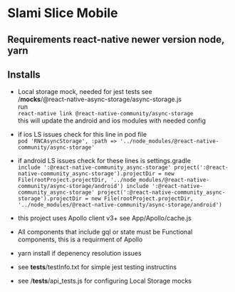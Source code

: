 # Slami Slice Mobile
## Requirements react-native newer version node, yarn
## Installs
- Local storage mock, needed for jest tests see  
 /__mocks__/@react-native-async-storage/async-storage.js  
run  
`react-native link @react-native-community/async-storage`  
this will update the android and ios modules with needed config  
- if ios LS issues check for this line in pod file  
` pod 'RNCAsyncStorage', :path => '../node_modules/@react-native-community/async-storage' `  
- if android LS issues check for these lines is settings.gradle  
`include ':@react-native-community_async-storage'
project(':@react-native-community_async-storage').projectDir = new File(rootProject.projectDir, '../node_modules/@react-native-community/async-storage/android')
include ':@react-native-community_async-storage'
project(':@react-native-community_async-storage').projectDir = new File(rootProject.projectDir, '../node_modules/@react-native-community/async-storage/android')`

- this project uses Apollo client v3+ see   App/Apollo/cache.js
- All components that include gql or state must be Functional components, this is a requirment of Apollo
- yarn install if depenency resolution issues
- see  __tests__/testInfo.txt for simple jest testing instructins
- see  /__tests__/api_tests.js for configuring Local Storage mocks

 